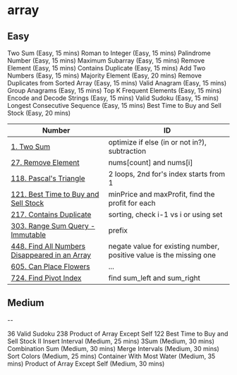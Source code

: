 # array

## Easy

Two Sum (Easy, 15 mins)
Roman to Integer (Easy, 15 mins)
Palindrome Number (Easy, 15 mins)
Maximum Subarray (Easy, 15 mins)
Remove Element (Easy, 15 mins)
Contains Duplicate (Easy, 15 mins)
Add Two Numbers (Easy, 15 mins)
Majority Element (Easy, 20 mins)
Remove Duplicates from Sorted Array (Easy, 15 mins)
Valid Anagram (Easy, 15 mins)
Group Anagrams (Easy, 15 mins)
Top K Frequent Elements (Easy, 15 mins)
Encode and Decode Strings (Easy, 15 mins)
Valid Sudoku (Easy, 15 mins)
Longest Consecutive Sequence (Easy, 15 mins)
Best Time to Buy and Sell Stock (Easy, 20 mins)

| Number                                                                                                                               | ID                                                                  |
| ------------------------------------------------------------------------------------------------------------------------------------ | ------------------------------------------------------------------- |
| [1. Two Sum](https://leetcode.com/problems/two-sum/description/)                                                                     | optimize if else (in or not in?), subtraction                       |
| [27. Remove Element](https://leetcode.com/problems/remove-element/description/)                                                      | nums[count] and nums[i]                                             |
| [118. Pascal's Triangle](https://leetcode.com/problems/pascals-triangle/description/)                                                | 2 loops, 2nd for's index starts from 1                              |
| [121. Best Time to Buy and Sell Stock](https://leetcode.com/problems/best-time-to-buy-and-sell-stock/description/)                   | minPrice and maxProfit, find the profit for each                    |
| [217. Contains Duplicate](https://leetcode.com/problems/contains-duplicate/description/)                                             | sorting, check i-1 vs i or using set                                |
| [303. Range Sum Query - Immutable](https://leetcode.com/problems/range-sum-query-immutable/description/)                             | prefix                                                              |
| [448. Find All Numbers Disappeared in an Array](https://leetcode.com/problems/find-all-numbers-disappeared-in-an-array/description/) | negate value for existing number, positive value is the missing one |
| [605. Can Place Flowers](https://leetcode.com/problems/can-place-flowers/description/)                                               | ...                                                                 |
| [724. Find Pivot Index](https://leetcode.com/problems/find-pivot-index/description/)                                                 | find sum_left and sum_right                                         |

## Medium

--

36 Valid Sudoku
238 Product of Array Except Self
122 Best Time to Buy and Sell Stock II
Insert Interval (Medium, 25 mins)
3Sum (Medium, 30 mins)
Combination Sum (Medium, 30 mins)
Merge Intervals (Medium, 30 mins)
Sort Colors (Medium, 25 mins)
Container With Most Water (Medium, 35 mins)
Product of Array Except Self (Medium, 30 mins)

<!-- | ... | ... | -->
